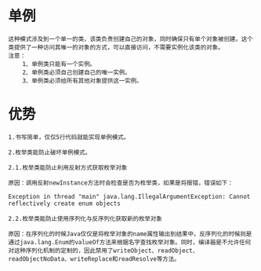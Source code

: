 # 单例
    这种模式涉及到一个单一的类，该类负责创建自己的对象，同时确保只有单个对象被创建。这个类提供了一种访问其唯一的对象的方式，可以直接访问，不需要实例化该类的对象。
    注意：
        1、单例类只能有一个实例。
        2、单例类必须自己创建自己的唯一实例。
        3、单例类必须给所有其他对象提供这一实例。
# 优势
    1.书写简单，仅仅5行代码就能实现单例模式。
    
    2.枚举类能防止破坏单例模式。
    
    2.1.枚举类能防止利用反射方式获取枚举对象
    
    原因：调用反射newInstance方法时会检查是否为枚举类，如果是将报错，错误如下：
    
    Exception in thread "main" java.lang.IllegalArgumentException: Cannot reflectively create enum objects
    
    2.2.枚举类能防止使用序列化与反序列化获取新的枚举对象
    
    原因：在序列化的时候Java仅仅是将枚举对象的name属性输出到结果中，反序列化的时候则是通过java.lang.Enum的valueOf方法来根据名字查找枚举对象。同时，编译器是不允许任何对这种序列化机制的定制的，因此禁用了writeObject、readObject、readObjectNoData、writeReplace和readResolve等方法。
  

